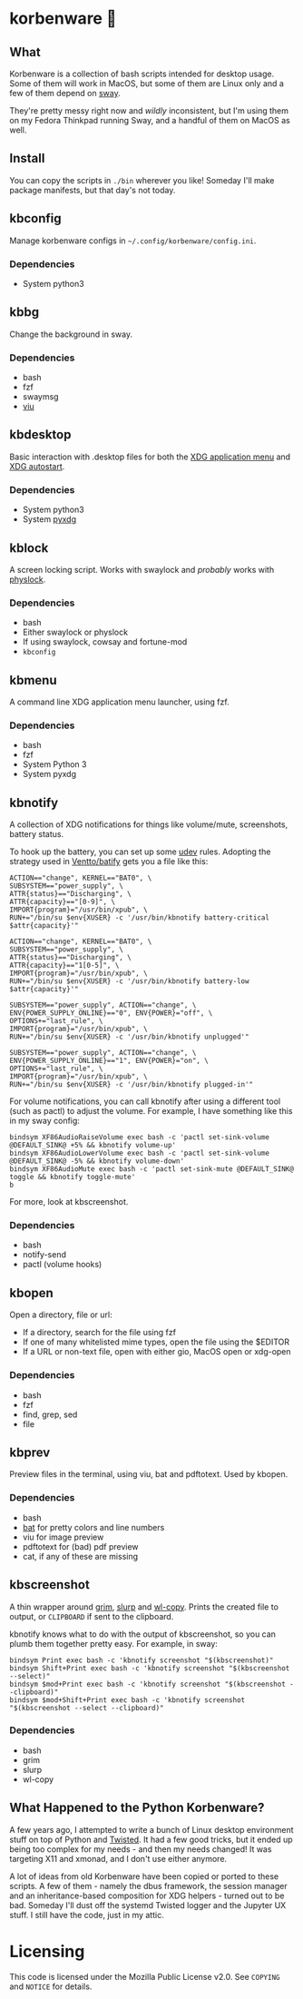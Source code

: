 # korbenware 🦜

## What

Korbenware is a collection of bash scripts intended for desktop usage. Some of
them will work in MacOS, but some of them are Linux only and a few of them
depend on [sway](https://swaywm.org/).

They're pretty messy right now and *wildly* inconsistent, but I'm using them
on my Fedora Thinkpad running Sway, and a handful of them on MacOS as well.

## Install

You can copy the scripts in `./bin` wherever you like! Someday I'll make
package manifests, but that day's not today.

## kbconfig

Manage korbenware configs in `~/.config/korbenware/config.ini`.

### Dependencies

* System python3

## kbbg

Change the background in sway.

### Dependencies

* bash
* fzf
* swaymsg
* [viu](https://crates.io/crates/viu)

## kbdesktop

Basic interaction with .desktop files for both the
[XDG application menu](https://specifications.freedesktop.org/menu-spec/menu-spec-latest.html)
and [XDG autostart](https://specifications.freedesktop.org/autostart-spec/0.5/ar01s02.html).

### Dependencies

* System python3
* System [pyxdg](https://www.freedesktop.org/wiki/Software/pyxdg/)

## kblock

A screen locking script. Works with swaylock and *probably* works with
[physlock](https://github.com/muennich/physlock).

### Dependencies

* bash
* Either swaylock or physlock
* If using swaylock, cowsay and fortune-mod
* `kbconfig`

## kbmenu

A command line XDG application menu launcher, using fzf.

### Dependencies

* bash
* fzf
* System Python 3
* System pyxdg

## kbnotify

A collection of XDG notifications for things like volume/mute, screenshots, battery
status.

To hook up the battery, you can set up some [udev](https://wiki.archlinux.org/title/udev)
rules. Adopting the strategy used in [Ventto/batify](https://github.com/Ventto/batify)
gets you a file like this:

```
ACTION=="change", KERNEL=="BAT0", \
SUBSYSTEM=="power_supply", \
ATTR{status}=="Discharging", \
ATTR{capacity}=="[0-9]", \
IMPORT{program}="/usr/bin/xpub", \
RUN+="/bin/su $env{XUSER} -c '/usr/bin/kbnotify battery-critical $attr{capacity}'"

ACTION=="change", KERNEL=="BAT0", \
SUBSYSTEM=="power_supply", \
ATTR{status}=="Discharging", \
ATTR{capacity}=="1[0-5]", \
IMPORT{program}="/usr/bin/xpub", \
RUN+="/bin/su $env{XUSER} -c '/usr/bin/kbnotify battery-low $attr{capacity}'"

SUBSYSTEM=="power_supply", ACTION=="change", \
ENV{POWER_SUPPLY_ONLINE}=="0", ENV{POWER}="off", \
OPTIONS+="last_rule", \
IMPORT{program}="/usr/bin/xpub", \
RUN+="/bin/su $env{XUSER} -c '/usr/bin/kbnotify unplugged'"

SUBSYSTEM=="power_supply", ACTION=="change", \
ENV{POWER_SUPPLY_ONLINE}=="1", ENV{POWER}="on", \
OPTIONS+="last_rule", \
IMPORT{program}="/usr/bin/xpub", \
RUN+="/bin/su $env{XUSER} -c '/usr/bin/kbnotify plugged-in'"
```

For volume notifications, you can call kbnotify after using a different tool
(such as pactl) to adjust the volume. For example, I have something like
this in my sway config:

```
bindsym XF86AudioRaiseVolume exec bash -c 'pactl set-sink-volume @DEFAULT_SINK@ +5% && kbnotify volume-up'
bindsym XF86AudioLowerVolume exec bash -c 'pactl set-sink-volume @DEFAULT_SINK@ -5% && kbnotify volume-down'
bindsym XF86AudioMute exec bash -c 'pactl set-sink-mute @DEFAULT_SINK@ toggle && kbnotify toggle-mute'
b
```

For more, look at kbscreenshot.

### Dependencies

* bash
* notify-send
* pactl (volume hooks)

## kbopen

Open a directory, file or url:

* If a directory, search for the file using fzf
* If one of many whitelisted mime types, open the file using the $EDITOR
* If a URL or non-text file, open with either gio, MacOS open or xdg-open

### Dependencies

* bash
* fzf
* find, grep, sed
* file

## kbprev

Preview files in the terminal, using viu, bat and pdftotext. Used by kbopen.

### Dependencies

* bash
* [bat](https://crates.io/crates/bat) for pretty colors and line numbers
* viu for image preview
* pdftotext for (bad) pdf preview
* cat, if any of these are missing

## kbscreenshot

A thin wrapper around [grim](https://github.com/emersion/grim), [slurp](https://github.com/emersion/slurp) and [wl-copy](https://github.com/bugaevc/wl-clipboard). Prints
the created file to output, or `CLIPBOARD` if sent to the clipboard.

kbnotify knows what to do with the output of kbscreenshot, so you can plumb
them together pretty easy. For example, in sway:

```
bindsym Print exec bash -c 'kbnotify screenshot "$(kbscreenshot)"
bindsym Shift+Print exec bash -c 'kbnotify screenshot "$(kbscreenshot --select)"
bindsym $mod+Print exec bash -c 'kbnotify screenshot "$(kbscreenshot --clipboard)"
bindsym $mod+Shift+Print exec bash -c 'kbnotify screenshot "$(kbscreenshot --select --clipboard)"
```

### Dependencies

* bash
* grim
* slurp
* wl-copy

## What Happened to the Python Korbenware?

A few years ago, I attempted to write a bunch of Linux desktop environment
stuff on top of Python and [Twisted](https://twistedmatrix.com/trac/). It
had a few good tricks, but it ended up being too complex for my needs - and
then my needs changed! It was targeting X11 and xmonad, and I don't use either
anymore.

A lot of ideas from old Korbenware have been copied or ported to these scripts.
A few of them - namely the dbus framework, the session manager and an
inheritance-based composition for XDG helpers - turned out to be bad. Someday
I'll dust off the systemd Twisted logger and the Jupyter UX stuff. I still
have the code, just in my attic.

# Licensing

This code is licensed under the Mozilla Public License v2.0. See `COPYING` and
`NOTICE` for details.
